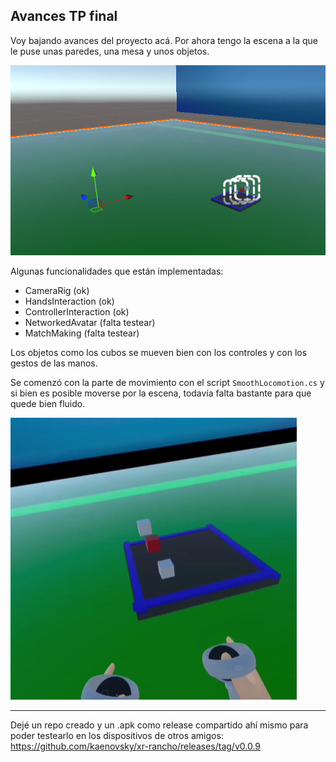 ## Avances TP final

Voy bajando avances del proyecto acá. Por ahora tengo la escena a la que le puse unas paredes, una mesa y unos objetos.

![](./315-assets/screen-meta-004.png)

Algunas funcionalidades que están implementadas:

- CameraRig (ok)
- HandsInteraction (ok)
- ControllerInteraction (ok)
- NetworkedAvatar (falta testear)
- MatchMaking (falta testear)

Los objetos como los cubos se mueven bien con los controles y con los gestos de las manos.

Se comenzó con la parte de movimiento con el script `SmoothLocomotion.cs` y si bien es posible moverse por la escena, todavía falta bastante para que quede bien fluido.

![](./315-assets/screen-meta-005.png)

---

Dejé un repo creado y un .apk como release compartido ahí mismo para poder testearlo en los dispositivos de otros amigos: https://github.com/kaenovsky/xr-rancho/releases/tag/v0.0.9